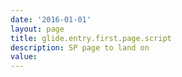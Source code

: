 ```yaml
---
date: '2016-01-01'
layout: page
title: glide.entry.first.page.script
description: SP page to land on
value:  
---
```

